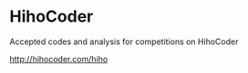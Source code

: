 HihoCoder
=========

Accepted codes and analysis for competitions on HihoCoder

http://hihocoder.com/hiho